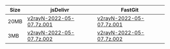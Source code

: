 |    Size   |     jsDelivr  | FastGit |
|  ---  |  ---  |  ---  |
| 20MB | [v2rayN-2022-05-07.7z.001](https://cdn.jsdelivr.net/gh/googleians/v2rayN-32@main/v2rayN-2022-05-07.7z.001) | [v2rayN-2022-05-07.7z.001](https://raw.fastgit.org/googleians/v2rayN-32/main/v2rayN-2022-05-07.7z.001) |
| 3MB | [v2rayN-2022-05-07.7z.002](https://cdn.jsdelivr.net/gh/googleians/v2rayN-32@main/v2rayN-2022-05-07.7z.002) | [v2rayN-2022-05-07.7z.002](https://raw.fastgit.org/googleians/v2rayN-32/main/v2rayN-2022-05-07.7z.002) |
